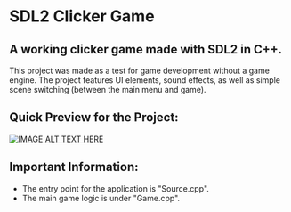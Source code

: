 # SDL2 Clicker Game

## A working clicker game made with SDL2 in C++. 

This project was made as a test for game development without a game engine. The project features UI elements, sound effects, as well as simple scene switching (between the main menu and game). 

## Quick Preview for the Project:
[![IMAGE ALT TEXT HERE](https://img.youtube.com/vi/QDlZDhPDZ5Q/0.jpg)](https://www.youtube.com/watch?v=QDlZDhPDZ5Q)

## Important Information:
* The entry point for the application is "Source.cpp".
* The main game logic is under "Game.cpp".
